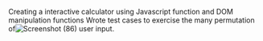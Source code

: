 Creating a interactive calculator using Javascript function and
DOM manipulation functions Wrote test cases to exercise the many permutation of![Screenshot (86)](https://github.com/Sanjeev-0312/Calculator_Project/assets/145193048/538c4ef9-974d-4339-932e-d5ae5d15af35) user
input.
